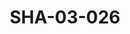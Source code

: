 ---
pid: SHA-03-026
title: SHA-03-026
language: ar
collection: شرحبيل احمد
original_label: 
rights: شرحبيل احمد
location_of_original: شرحبيل احمد
photographer_or_studio: وزارة الاعلام السوداني
scanned_from: photograph 16.5 by 20.6
_date: 1958-1959
location: الكدرو
description: شرحبيل احمد وفرقته مع الكمان والعود
additional_notes: '"عندما كنت أعزف كمنجة"'
permission_display: 'yes'
on_server: 'no'
on_website: 'no'
permalink: "/archive/ar/sha-03-026.html"
layout: photo-page
---